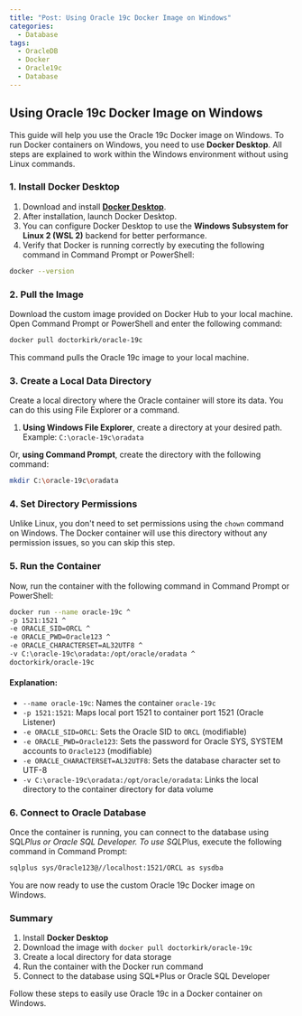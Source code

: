 ```yaml
---
title: "Post: Using Oracle 19c Docker Image on Windows"
categories:
  - Database
tags:
  - OracleDB
  - Docker
  - Oracle19c
  - Database
---
```


## Using Oracle 19c Docker Image on Windows

This guide will help you use the Oracle 19c Docker image on Windows. To run Docker containers on Windows, you need to use **Docker Desktop**. All steps are explained to work within the Windows environment without using Linux commands.

### 1. **Install Docker Desktop**

1. Download and install **[Docker Desktop](https://www.docker.com/products/docker-desktop)**.
2. After installation, launch Docker Desktop.
3. You can configure Docker Desktop to use the **Windows Subsystem for Linux 2 (WSL 2)** backend for better performance.
4. Verify that Docker is running correctly by executing the following command in Command Prompt or PowerShell:

```bash
docker --version
```

### 2. **Pull the Image**

Download the custom image provided on Docker Hub to your local machine. Open Command Prompt or PowerShell and enter the following command:

```bash
docker pull doctorkirk/oracle-19c
```

This command pulls the Oracle 19c image to your local machine.

### 3. **Create a Local Data Directory**

Create a local directory where the Oracle container will store its data. You can do this using File Explorer or a command.

1. **Using Windows File Explorer**, create a directory at your desired path.
  Example: `C:\oracle-19c\oradata`

Or, **using Command Prompt**, create the directory with the following command:

```bash
mkdir C:\oracle-19c\oradata
```

### 4. **Set Directory Permissions**

Unlike Linux, you don't need to set permissions using the `chown` command on Windows. The Docker container will use this directory without any permission issues, so you can skip this step.

### 5. **Run the Container**

Now, run the container with the following command in Command Prompt or PowerShell:

```bash
docker run --name oracle-19c ^
-p 1521:1521 ^
-e ORACLE_SID=ORCL ^
-e ORACLE_PWD=Oracle123 ^
-e ORACLE_CHARACTERSET=AL32UTF8 ^
-v C:\oracle-19c\oradata:/opt/oracle/oradata ^
doctorkirk/oracle-19c
```

#### Explanation:
- `--name oracle-19c`: Names the container `oracle-19c`
- `-p 1521:1521`: Maps local port 1521 to container port 1521 (Oracle Listener)
- `-e ORACLE_SID=ORCL`: Sets the Oracle SID to `ORCL` (modifiable)
- `-e ORACLE_PWD=Oracle123`: Sets the password for Oracle SYS, SYSTEM accounts to `Oracle123` (modifiable)
- `-e ORACLE_CHARACTERSET=AL32UTF8`: Sets the database character set to UTF-8
- `-v C:\oracle-19c\oradata:/opt/oracle/oradata`: Links the local directory to the container directory for data volume

### 6. **Connect to Oracle Database**

Once the container is running, you can connect to the database using SQL*Plus or Oracle SQL Developer. To use SQL*Plus, execute the following command in Command Prompt:

```bash
sqlplus sys/Oracle123@//localhost:1521/ORCL as sysdba
```

You are now ready to use the custom Oracle 19c Docker image on Windows.

### Summary
1. Install **Docker Desktop**
2. Download the image with `docker pull doctorkirk/oracle-19c`
3. Create a local directory for data storage
4. Run the container with the Docker run command
5. Connect to the database using SQL*Plus or Oracle SQL Developer

Follow these steps to easily use Oracle 19c in a Docker container on Windows.
